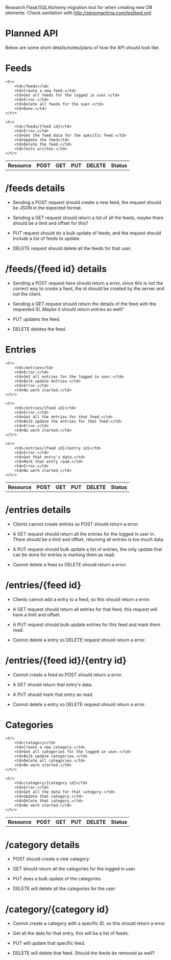 Research Flask/SQLAlchemy migration tool for when creating new DB elements.
Check sanitation with http://xenomachina.com/testbed.xml

Planned API
===========
Below are some short details/notes/plans of how the API should
look like.

Feeds
=====
<table>
    <tr>
        <th>Resource</th>
        <th>POST</th>
        <th>GET</th>
        <th>PUT</th>
        <th>DELETE</th>
        <th>Status</th>
    </tr>

    <tr>
        <td>/feeds</td>
        <td>Create a new feed.</td>
        <td>Get all feeds for the logged in user.</td>
        <td>Error.</td>
        <td>Delete all feeds for the user.</td>
        <td>Done.</td>
    </tr>

    <tr>
        <td>/feeds/{feed id}</td>
        <td>Error.</td>
        <td>Get the feed data for the specific feed.</td>
        <td>Update the feed</td>
        <td>Delete the feed.</td>
        <td>Tests written.</td>
    </tr>
</table>

/feeds details
==============
* Sending a POST request should create a new feed, the request should be
JSON in the expected format.

* Sending a GET request should return a list of all the feeds,
maybe there should be a limit and offset for this?

* PUT request should do a bulk update of feeds, and the request
should include a list of feeds to update.

* DELETE request should delete all the feeds for that user.

/feeds/{feed id} details
===================
* Sending a POST request here should return a error, since this is
not the correct way to create a feed, the id should be created by
the server and not the client.

* Sending a GET request should return the details of the feed with
the requested ID. Maybe it should return entries as well?

* PUT updates the feed.

* DELETE deletes the feed.


Entries
=======
<table>
    <tr>
        <th>Resource</th>
        <th>POST</th>
        <th>GET</th>
        <th>PUT</th>
        <th>DELETE</th>
        <th>Status</th>
    </tr>

    <tr>
        <td>/entries</td>
        <td>Error.</td>
        <td>Get all entries for the logged in user.</td>
        <td>Bulk update entries.</td>
        <td>Error.</td>
        <td>No work started.</td>
    </tr>

    <tr>
        <td>/entries/{feed id}</td>
        <td>Error.</td>
        <td>Get all the entries for that feed.</td>
        <td>Bulk update the entries for that feed.</td>
        <td>Error.</td>
        <td>No work started.</td>
    </tr>

    <tr>
        <td>/entries/{feed id}/{entry id}</td>
        <td>Error.</td>
        <td>Get that entry's data.</td>
        <td>Mark that entry read.</td>
        <td>Error.</td>
        <td>No work started.</td>
    </tr>
</table>

/entries details
================
* Clients cannot create entries so POST should return a error.

* A GET request should return all the entries for the logged in
user in. There should be a limit and offset, returning all entries
is too much data.

* A PUT request should bulk update a list of entries, the only
update that can be done for entries is marking them as read.

* Cannot delete a feed so DELETE should return a error.

/entries/{feed id}
==================
* Clients cannot add a entry to a feed, so this should return a
error.

* A GET request should return all entries for that feed, this
request will have a limit and offset.

* A PUT request should bulk update entries for this feed and mark
them read.

* Cannot delete a entry so DELETE request should return a error.


/entries/{feed id}/{entry id}
=============================
* Cannot create a feed so POST should return a error.

* A GET should return that entry's data.

* A PUT should mark that entry as read.

* Cannot delete a entry so DELETE request should return a error.

Categories
=======
<table>
    <tr>
        <th>Resource</th>
        <th>POST</th>
        <th>GET</th>
        <th>PUT</th>
        <th>DELETE</th>
        <th>Status</th>
    </tr>

    <tr>
        <td>/category</td>
        <td>Create a new category.</td>
        <td>Get all categories for the logged in user.</td>
        <td>Bulk update categories.</td>
        <td>Delete all categories.</td>
        <td>No work started.</td>
    </tr>

    <tr>
        <td>/category/{category id}</td>
        <td>Error.</td>
        <td>Get all the data for that category.</td>
        <td>Update that category.</td>
        <td>Delete that category.</td>
        <td>No work started.</td>
    </tr>
</table>

/category details
=================
* POST should create a new category.

* GET should return all the categories for the logged in user.

* PUT does a bulk update of the categories.

* DELETE will delete all the categories for the user.

/category/{category id}
=======================
* Cannot create a category with a specific ID, so this should
return a error.

* Get all the data for that entry, this will be a list of feeds.

* PUT will update that specific feed.

* DELETE will delete that feed. Should the feeds be removed as well?
